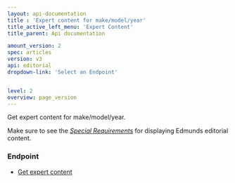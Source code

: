 ```yaml
---
layout: api-documentation
title : 'Expert content for make/model/year'
title_active_left_menu: 'Expert Content'
title_parent: Api documentation

amount_version: 2
spec: articles
version: v3
api: editorial
dropdown-link: 'Select an Endpoint'


level: 2
overview: page_version
---
```



<div class="info-message">
	Get expert content for make/model/year.
</div>

Make sure to see the [*Special Requirements*](http://developer.edmunds.com/api-documentation/editorial/#special_requirements) for displaying Edmunds editorial content.

### Endpoint

* [Get expert content](/api-documentation/editorial/expert_content/v3/01_expert_content/api-description.html)

